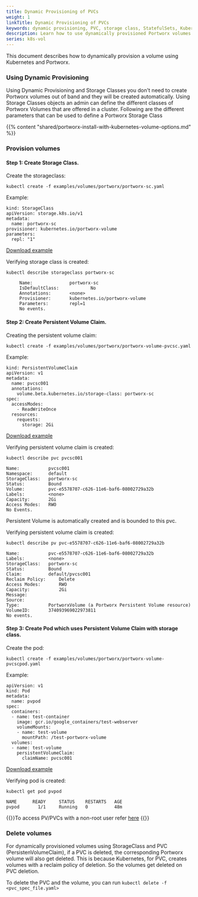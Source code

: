 ```yaml
---
title: Dynamic Provisioning of PVCs
weight: 1
linkTitle: Dynamic Provisioning of PVCs
keywords: dynamic provisioning, PVC, storage class, StatefulSets, Kubernetes, k8s
description: Learn how to use dynamically provisioned Portworx volumes with Kubernetes
series: k8s-vol
---
```


This document describes how to dynamically provision a volume using Kubernetes and Portworx.

### Using Dynamic Provisioning
Using Dynamic Provisioning and Storage Classes you don't need to create Portworx volumes out of band and they will be created automatically.
Using Storage Classes objects an admin can define the different classes of Portworx Volumes that are offered in a cluster. Following are the different parameters that can be used to define a Portworx Storage Class

{{% content "shared/portworx-install-with-kubernetes-volume-options.md" %}}

### Provision volumes
#### Step 1: Create Storage Class.

Create the storageclass:

```text
kubectl create -f examples/volumes/portworx/portworx-sc.yaml
```

Example:

```text
kind: StorageClass
apiVersion: storage.k8s.io/v1
metadata:
  name: portworx-sc
provisioner: kubernetes.io/portworx-volume
parameters:
  repl: "1"
```
[Download example](/samples/k8s/portworx-volume-sc.yaml?raw=true)

Verifying storage class is created:

```text
kubectl describe storageclass portworx-sc
```

```output
     Name: 	        	portworx-sc
     IsDefaultClass:	        No
     Annotations:		<none>
     Provisioner:		kubernetes.io/portworx-volume
     Parameters:		repl=1
     No events.
```

#### Step 2: Create Persistent Volume Claim.

Creating the persistent volume claim:

```text
kubectl create -f examples/volumes/portworx/portworx-volume-pvcsc.yaml
```

Example:

```text
kind: PersistentVolumeClaim
apiVersion: v1
metadata:
  name: pvcsc001
  annotations:
    volume.beta.kubernetes.io/storage-class: portworx-sc
spec:
  accessModes:
    - ReadWriteOnce
  resources:
    requests:
      storage: 2Gi
```
[Download example](/samples/k8s/portworx-volume-pvcsc.yaml?raw=true)

Verifying persistent volume claim is created:

```text
kubectl describe pvc pvcsc001
```

```output
Name:	      	pvcsc001
Namespace:      default
StorageClass:   portworx-sc
Status:	      	Bound
Volume:         pvc-e5578707-c626-11e6-baf6-08002729a32b
Labels:	      	<none>
Capacity:	    2Gi
Access Modes:   RWO
No Events.
```
Persistent Volume is automatically created and is bounded to this pvc.

Verifying persistent volume claim is created:

```text
kubectl describe pv pvc-e5578707-c626-11e6-baf6-08002729a32b
```

```output
Name: 	      	pvc-e5578707-c626-11e6-baf6-08002729a32b
Labels:        	<none>
StorageClass:  	portworx-sc
Status:	      	Bound
Claim:	      	default/pvcsc001
Reclaim Policy: 	Delete
Access Modes:   	RWO
Capacity:	        2Gi
Message:
Source:
Type:	      	PortworxVolume (a Portworx Persistent Volume resource)
VolumeID:   	374093969022973811
No events.
```

#### Step 3: Create Pod which uses Persistent Volume Claim with storage class.

Create the pod:

```text
kubectl create -f examples/volumes/portworx/portworx-volume-pvcscpod.yaml
```

Example:

```text
apiVersion: v1
kind: Pod
metadata:
  name: pvpod
spec:
  containers:
  - name: test-container
    image: gcr.io/google_containers/test-webserver
    volumeMounts:
    - name: test-volume
      mountPath: /test-portworx-volume
  volumes:
  - name: test-volume
    persistentVolumeClaim:
      claimName: pvcsc001
```
[Download example](/samples/k8s/portworx-volume-pvcscpod.yaml?raw=true)

Verifying pod is created:

```text
kubectl get pod pvpod
```

```output
NAME      READY     STATUS    RESTARTS   AGE
pvpod       1/1     Running   0          48m
```

{{<info>}}To access PV/PVCs with a non-root user refer [here](/portworx-install-with-kubernetes/storage-operations/create-pvcs/access-via-non-root-users)
{{</info>}}

### Delete volumes
For dynamically provisioned volumes using StorageClass and PVC (PersistenVolumeClaim), if a PVC is deleted, the corresponding Portworx volume will also get deleted. This is because Kubernetes, for PVC, creates volumes with a reclaim policy of deletion. So the volumes get deleted on PVC deletion.

To delete the PVC and the volume, you can run `kubectl delete -f <pvc_spec_file.yaml>`
